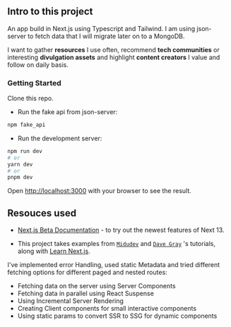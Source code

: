## Intro to this project

An app build in Next.js using Typescript and Tailwind.
I am using json-server to fetch data that I will migrate later on to a MongoDB.

I want to gather **resources** I use often, recommend **tech communities** or interesting **divulgation assets** and highlight **content creators** I value and follow on daily basis.

### Getting Started

Clone this repo.

- Run the fake api from json-server:

```bash
npm fake_api
```

- Run the development server:

```bash
npm run dev
# or
yarn dev
# or
pnpm dev
```

Open [http://localhost:3000](http://localhost:3000) with your browser to see the result.

## Resouces used

- [Next.js Beta Documentation](https://beta.nextjs.org/docs) - to try out the newest features of Next 13.

- This project takes examples from [`Midudev`](https://www.youtube.com/watch?v=tA-_vAz9y78) and [`Dave Gray`](https://www.youtube.com/playlist?list=PL0Zuz27SZ-6Pk-QJIdGd1tGZEzy9RTgtj) 's tutorials, along with [Learn Next.js](https://nextjs.org/learn).

I've implemented error Handling, used static Metadata and tried different fetching options for different paged and nested routes:

- Fetching data on the server using Server Components
- Fetching data in parallel using React Suspense
- Using Incremental Server Rendering
- Creating Client components for small interactive components
- Using static params to convert SSR to SSG for dynamic components
